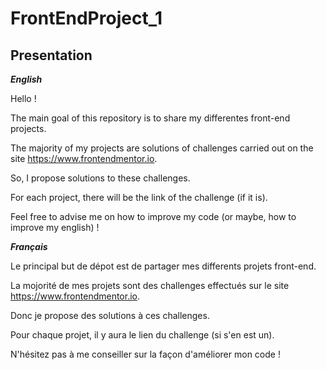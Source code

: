 # FrontEndProject_1
## Presentation
***English***

Hello !

The main goal of this repository is to share my differentes front-end projects. 

The majority of my projects are solutions of challenges carried out on the site <https://www.frontendmentor.io>.

So, I propose solutions to these challenges.

For each project, there will be the link of the challenge (if it is).

Feel free to advise me on how to improve my code (or maybe, how to improve my english) !


***Français***

Le principal but de dépot est de partager mes differents projets front-end.

La mojorité de mes projets sont des challenges effectués sur le site <https://www.frontendmentor.io>.

Donc je propose des solutions à ces challenges.

Pour chaque projet, il y aura le lien du challenge (si s'en est un).

N'hésitez pas à me conseiller sur la façon d'améliorer mon code !
